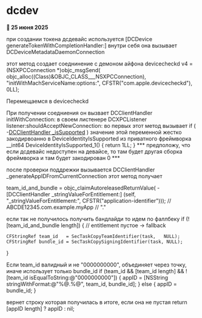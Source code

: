 # dcdev
**📅 25 июня 2025**


при создании токена дсдевайс используется [DCDevice generateTokenWithCompletionHandler:]
внутри себя она вызывает DCDeviceMetadataDaemonConnection

этот метод создает соеднинение с демоном айфона devicecheckd
   v4 = (NSXPCConnection *)objc_msgSend(
                              objc_alloc((Class)&OBJC_CLASS___NSXPCConnection),
                              "initWithMachServiceName:options:",
                              CFSTR("com.apple.devicecheckd"),
                              0LL);


Перемещаемся в devicecheckd

При получении соедниения он вызвает DCClientHandler initWithConnection: в своем листенере DCXPCListener listener:shouldAcceptNewConnection:
во первых этот метод вызывает 
if ( -[DCClientHandler _isSupported](self, "_isSupported") ) 
значение этой переменной жестко закодирвоанно в DeviceIdentityIsSupported из приватного фреймворка
__int64 DeviceIdentityIsSupported_1()
{
  return 1LL;
}
*** предположу, что если дсдевайс недоступен на девайсе, то там будет другая сборка фреймворка и там будет закодирован 0 ***

после проверки поддрежки вызывается DCClientHandler _generateAppIDFromCurrentConnection
этот метод получает

team_id_and_bundle = objc_claimAutoreleasedReturnValue(
    -[DCClientHandler _stringValueForEntitlement:]
        (self, "_stringValueForEntitlement:",
         CFSTR("application-identifier")));
// ABCDE12345.com.example.myApp
// "<TeamID>.<BundleIdentifier>"

если так не получилось получить бандлайди то идем по фаллбеку
if (![team_id_and_bundle length]) {
    // entitlement пустое → fallback

    CFStringRef team_id   = SecTaskCopyTeamIdentifier(task,   NULL);
    CFStringRef bundle_id = SecTaskCopySigningIdentifier(task, NULL);
}

Если team_id валидный и не "0000000000", объединяет через точку, иначе использует только bundle_id
if (team_id && [team_id length] && ![team_id isEqualToString:@"0000000000"]) {
    appID = [NSString stringWithFormat:@"%@.%@", team_id, bundle_id];
} else {
    appID = bundle_id;
}

вернет строку которая получилась в итоге, если она не пустая 
return [appID length] ? appID : nil;


